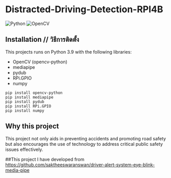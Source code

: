 # Distracted-Driving-Detection-RPI4B
![Python](https://img.shields.io/badge/python-3670A0?style=for-the-badge&logo=python&logoColor=ffdd54)  ![OpenCV](https://img.shields.io/badge/opencv-%23white.svg?style=for-the-badge&logo=opencv&logoColor=white)

## Installation // วิธีการติดตั้ง
This projects runs on Python 3.9 with the following libraries:
- OpenCV (opencv-python)
- mediapipe
- pydub
- RPi.GPIO
- numpy

```
pip install opencv-python
pip install mediapipe
pip install pydub
pip install RPi.GPIO
pip install numpy
```

## Why this project 
This project not only aids in preventing accidents and promoting road safety but also encourages the use of technology to address critical public safety issues effectively.

##This project I have developed from
https://github.com/saktheeswaranswan/driver-alert-system-eye-blink-media-pipe
